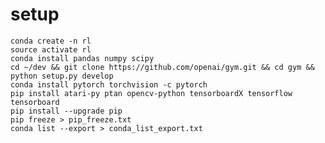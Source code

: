 # setup

    conda create -n rl
    source activate rl
    conda install pandas numpy scipy
    cd ~/dev && git clone https://github.com/openai/gym.git && cd gym && python setup.py develop
    conda install pytorch torchvision -c pytorch
    pip install atari-py ptan opencv-python tensorboardX tensorflow tensorboard
    pip install --upgrade pip
    pip freeze > pip_freeze.txt
    conda list --export > conda_list_export.txt
